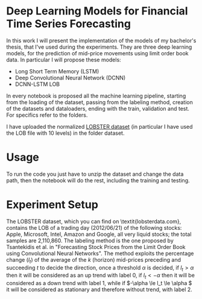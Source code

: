 # Deep Learning Models for Financial Time Series Forecasting
In this work I will present the implementation of the models of my bachelor's thesis, that I've used during the experiments. They are three deep learning models, for the prediction of mid-price movements using limit order book data.
In particular I will propose these models:
- Long Short Term Memory (LSTM) 
- Deep Convolutional Neural Network (DCNN)
- DCNN-LSTM LOB 

In every notebook is proposed all the machine learning pipeline, starting from the loading of the dataset, passing from the labeling method, creation of the datasets and dataloaders, ending with the train, validation and test. For specifics refer to the folders.

I have uploaded the normalized [LOBSTER dataset](https://lobsterdata.com/info/DataSamples.php) (in particular I have used the LOB file with 10 levels) in the folder dataset.

# Usage

To run the code you just have to unzip the dataset and change the data path, then the notebook will do the rest, including the training and testing.

# Experiment Setup
The LOBSTER dataset, which you can find on \textit{lobsterdata.com}, contains the LOB of a trading day (2012/06/21) of the following stocks: Apple, Microsoft, Intel, Amazon and Google, all very liquid stocks; the total samples are 2,110,860. 
The labeling method is the one proposed by Tsantekidis et al. in "Forecasting Stock Prices from the Limit Order
Book using Convolutional Neural Networks". 
The method exploits the percentage change ($l_t$) of the average of the $k$ (horizon) mid-prices preceding and succeeding
$t$ to decide the direction, once a threshold $\alpha$ is decided, if $l_t > \alpha$ then it will be considered as an up trend with label $0$, if $l_t < -\alpha$ then it will be considered as a down trend with label $1$, while if $-\alpha \le l_t \le \alpha $ it will be considered as stationary and therefore without trend, with label 2.
